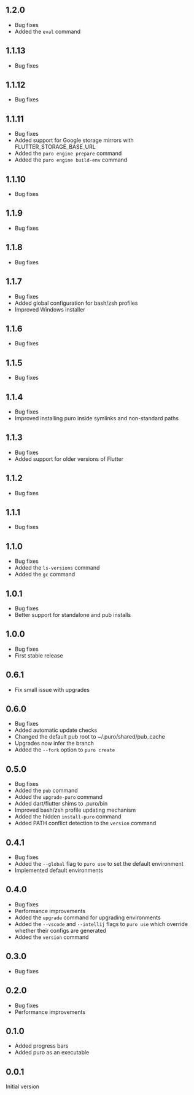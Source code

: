 ## 1.2.0

* Bug fixes
* Added the `eval` command

## 1.1.13

* Bug fixes

## 1.1.12

* Bug fixes

## 1.1.11

* Bug fixes
* Added support for Google storage mirrors with FLUTTER_STORAGE_BASE_URL
* Added the `puro engine prepare` command
* Added the `puro engine build-env` command

## 1.1.10

* Bug fixes

## 1.1.9

* Bug fixes

## 1.1.8

* Bug fixes

## 1.1.7

* Bug fixes
* Added global configuration for bash/zsh profiles
* Improved Windows installer

## 1.1.6

* Bug fixes

## 1.1.5

* Bug fixes

## 1.1.4

* Bug fixes
* Improved installing puro inside symlinks and non-standard paths

## 1.1.3

* Bug fixes
* Added support for older versions of Flutter

## 1.1.2

* Bug fixes

## 1.1.1

* Bug fixes

## 1.1.0

* Bug fixes
* Added the `ls-versions` command
* Added the `gc` command

## 1.0.1

* Bug fixes
* Better support for standalone and pub installs

## 1.0.0

* Bug fixes
* First stable release

## 0.6.1

* Fix small issue with upgrades

## 0.6.0

* Bug fixes
* Added automatic update checks
* Changed the default pub root to ~/.puro/shared/pub_cache
* Upgrades now infer the branch
* Added the `--fork` option to `puro create`

## 0.5.0

* Bug fixes
* Added the `pub` command
* Added the `upgrade-puro` command
* Added dart/flutter shims to .puro/bin
* Improved bash/zsh profile updating mechanism
* Added the hidden `install-puro` command
* Added PATH conflict detection to the `version` command

## 0.4.1

* Bug fixes
* Added the `--global` flag to `puro use` to set the default environment
* Implemented default environments

## 0.4.0

* Bug fixes
* Performance improvements
* Added the `upgrade` command for upgrading environments
* Added the `--vscode` and `--intellij` flags to `puro use` which override whether their configs are generated
* Added the `version` command

## 0.3.0

* Bug fixes

## 0.2.0

* Bug fixes
* Performance improvements

## 0.1.0

* Added progress bars
* Added puro as an executable

## 0.0.1

Initial version

